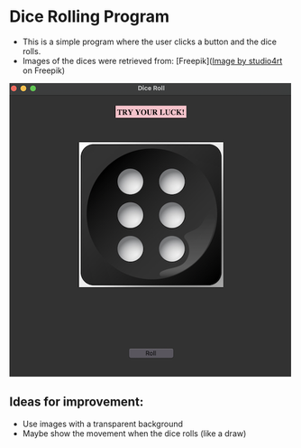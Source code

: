 # Dice Rolling Program
- This is a simple program where the user clicks a button and the dice rolls. 
- Images of the dices were retrieved from: [Freepik](<a href="https://www.freepik.com/free-vector/dice-game-black-cubes-with-white-dots-3d-realistic-gambling-objects-play-casino-dice-from-one-six-dots-rounded-edges-design-isolated-white-background_25872084.htm#query=dice%20six&position=1&from_view=keyword&track=ais#position=1&query=dice%20six">Image by studio4rt</a> on Freepik)

![rolling-image](rolling.png)


## Ideas for improvement:
- Use images with a transparent background
- Maybe show the movement when the dice rolls (like a draw)
